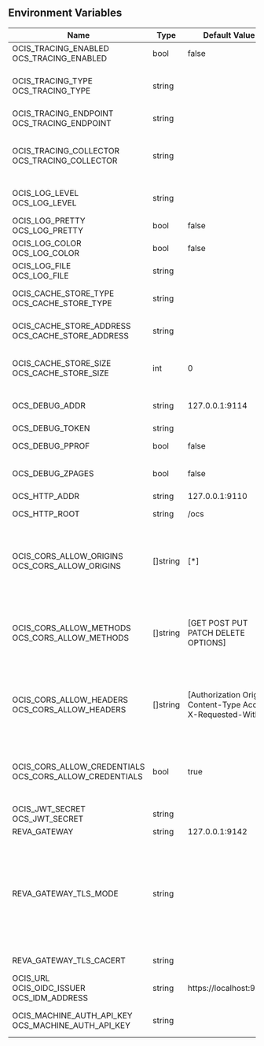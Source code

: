 ## Environment Variables

| Name | Type | Default Value | Description |
|------|------|---------------|-------------|
| OCIS_TRACING_ENABLED<br/>OCS_TRACING_ENABLED | bool | false | Activates tracing.|
| OCIS_TRACING_TYPE<br/>OCS_TRACING_TYPE | string |  | The type of tracing. Defaults to "", which is the same as "jaeger". Allowed tracing types are "jaeger" and "" as of now.|
| OCIS_TRACING_ENDPOINT<br/>OCS_TRACING_ENDPOINT | string |  | The endpoint of the tracing agent.|
| OCIS_TRACING_COLLECTOR<br/>OCS_TRACING_COLLECTOR | string |  | The HTTP endpoint for sending spans directly to a collector, i.e. http://jaeger-collector:14268/api/traces. Only used if the tracing endpoint is unset.|
| OCIS_LOG_LEVEL<br/>OCS_LOG_LEVEL | string |  | The log level. Valid values are: "panic", "fatal", "error", "warn", "info", "debug", "trace".|
| OCIS_LOG_PRETTY<br/>OCS_LOG_PRETTY | bool | false | Activates pretty log output.|
| OCIS_LOG_COLOR<br/>OCS_LOG_COLOR | bool | false | Activates colorized log output.|
| OCIS_LOG_FILE<br/>OCS_LOG_FILE | string |  | The path to the log file. Activates logging to this file if set.|
| OCIS_CACHE_STORE_TYPE<br/>OCS_CACHE_STORE_TYPE | string |  | The type of the cache store. Valid options are "noop", "ocmem", "etcd" and "memory"|
| OCIS_CACHE_STORE_ADDRESS<br/>OCS_CACHE_STORE_ADDRESS | string |  | A comma-separated list of addresses to connect to. Only valid if the above setting is set to "etcd"|
| OCIS_CACHE_STORE_SIZE<br/>OCS_CACHE_STORE_SIZE | int | 0 | Maximum number of items per table in the ocmem cache store. Other cache stores will ignore the option and can grow indefinitely.|
| OCS_DEBUG_ADDR | string | 127.0.0.1:9114 | Bind address of the debug server, where metrics, health, config and debug endpoints will be exposed.|
| OCS_DEBUG_TOKEN | string |  | Token to secure the metrics endpoint.|
| OCS_DEBUG_PPROF | bool | false | Enables pprof, which can be used for profiling.|
| OCS_DEBUG_ZPAGES | bool | false | Enables zpages, which can be used for collecting and viewing in-memory traces.|
| OCS_HTTP_ADDR | string | 127.0.0.1:9110 | The bind address of the HTTP service.|
| OCS_HTTP_ROOT | string | /ocs | Subdirectory that serves as the root for this HTTP service.|
| OCIS_CORS_ALLOW_ORIGINS<br/>OCS_CORS_ALLOW_ORIGINS | []string | [*] | A comma-separated list of allowed CORS origins. See following chapter for more details: *Access-Control-Allow-Origin* at https://developer.mozilla.org/en-US/docs/Web/HTTP/Headers/Access-Control-Allow-Origin|
| OCIS_CORS_ALLOW_METHODS<br/>OCS_CORS_ALLOW_METHODS | []string | [GET POST PUT PATCH DELETE OPTIONS] | A comma-separated list of allowed CORS methods. See following chapter for more details: *Access-Control-Request-Method* at https://developer.mozilla.org/en-US/docs/Web/HTTP/Headers/Access-Control-Request-Method|
| OCIS_CORS_ALLOW_HEADERS<br/>OCS_CORS_ALLOW_HEADERS | []string | [Authorization Origin Content-Type Accept X-Requested-With] | A comma-separated list of allowed CORS headers. See following chapter for more details: *Access-Control-Request-Headers* at https://developer.mozilla.org/en-US/docs/Web/HTTP/Headers/Access-Control-Request-Headers.|
| OCIS_CORS_ALLOW_CREDENTIALS<br/>OCS_CORS_ALLOW_CREDENTIALS | bool | true | Allow credentials for CORS.See following chapter for more details: *Access-Control-Allow-Credentials* at https://developer.mozilla.org/en-US/docs/Web/HTTP/Headers/Access-Control-Allow-Credentials.|
| OCIS_JWT_SECRET<br/>OCS_JWT_SECRET | string |  | The secret to mint and validate jwt tokens.|
| REVA_GATEWAY | string | 127.0.0.1:9142 | The CS3 gateway endpoint.|
| REVA_GATEWAY_TLS_MODE | string |  | TLS mode for grpc connection to the CS3 gateway endpoint. Possible values are 'off', 'insecure' and 'on'. 'off': disables transport security for the clients. 'insecure' allows to use transport security, but disables certificate verification (to be used with the autogenerated self-signed certificates). 'on' enables transport security, including server ceritificate verification.|
| REVA_GATEWAY_TLS_CACERT | string |  | The root CA certificate used to validate the gateway's TLS certificate.|
| OCIS_URL<br/>OCIS_OIDC_ISSUER<br/>OCS_IDM_ADDRESS | string | https://localhost:9200 | URL of the OIDC issuer. It defaults to URL of the builtin IDP.|
| OCIS_MACHINE_AUTH_API_KEY<br/>OCS_MACHINE_AUTH_API_KEY | string |  | Machine auth API key used to validate internal requests necessary to access resources from other services.|